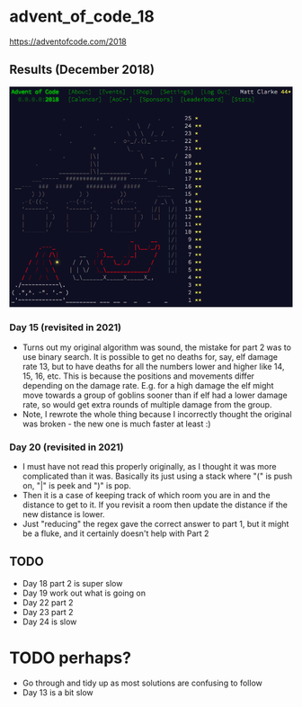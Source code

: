 # advent_of_code_18
https://adventofcode.com/2018

## Results (December 2018)

![alt text](results.png)

### Day 15 (revisited in 2021)
- Turns out my original algorithm was sound, the mistake for part 2 was to use binary search. It is possible to get no deaths
for, say, elf damage rate 13, but to have deaths for all the numbers lower and higher like 14, 15, 16, etc. This is because the
 positions and movements differ depending on the damage rate. E.g. for a high damage the elf might move towards a group of
 goblins sooner than if elf had a lower damage rate, so would get extra rounds of multiple damage from the group.
- Note, I rewrote the whole thing because I incorrectly thought the original was broken - the new one is much faster at least :)

### Day 20 (revisited in 2021)
- I must have not read this properly originally, as I thought it was more complicated than it was. Basically its just using a
stack where "(" is push on, "|" is peek and ")" is pop.
- Then it is a case of keeping track of which room you are in and the distance to get to it. If you revisit a room then update
the distance if the new distance is lower.
- Just "reducing" the regex gave the correct answer to part 1, but it might be a fluke, and it certainly doesn't help with Part 2


## TODO

- Day 18 part 2 is super slow
- Day 19 work out what is going on
- Day 22 part 2
- Day 23 part 2
- Day 24 is slow

# TODO perhaps?
- Go through and tidy up as most solutions are confusing to follow
- Day 13 is a bit slow

